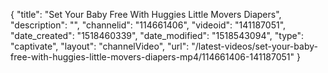 {
    "title": "Set Your Baby Free With Huggies Little Movers Diapers",
    "description": "",
    "channelid": "114661406",
    "videoid": "141187051",
    "date_created": "1518460339",
    "date_modified": "1518543094",
    "type": "captivate",
    "layout": "channelVideo",
    "url": "\/latest-videos\/set-your-baby-free-with-huggies-little-movers-diapers-mp4\/114661406-141187051"
}
